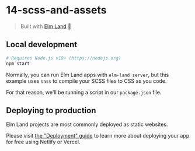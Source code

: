 # 14-scss-and-assets
> Built with [Elm Land](https://elm.land) 🌈

## Local development

```bash
# Requires Node.js v18+ (https://nodejs.org)
npm start
```

Normally, you can run Elm Land apps with `elm-land server`, but this example
uses `sass` to compile your SCSS files to CSS as you code.

For that reason, we'll be running a script in our `package.json` file.


## Deploying to production

Elm Land projects are most commonly deployed as static websites. 

Please visit [the "Deployment" guide](https://elm.land/guide/deploying) to learn more
about deploying your app for free using Netlify or Vercel.

